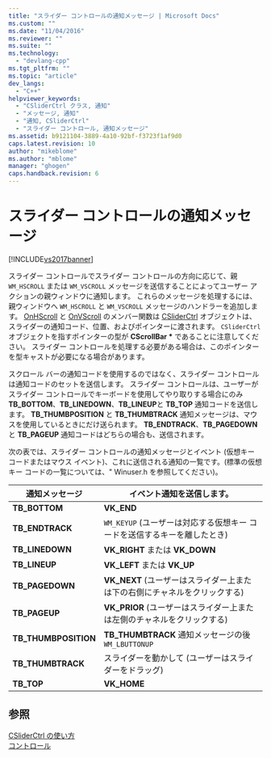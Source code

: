 ```yaml
---
title: "スライダー コントロールの通知メッセージ | Microsoft Docs"
ms.custom: ""
ms.date: "11/04/2016"
ms.reviewer: ""
ms.suite: ""
ms.technology: 
  - "devlang-cpp"
ms.tgt_pltfrm: ""
ms.topic: "article"
dev_langs: 
  - "C++"
helpviewer_keywords: 
  - "CSliderCtrl クラス, 通知"
  - "メッセージ, 通知"
  - "通知, CSliderCtrl"
  - "スライダー コントロール, 通知メッセージ"
ms.assetid: b9121104-3889-4a10-92bf-f3723f1af9d0
caps.latest.revision: 10
author: "mikeblome"
ms.author: "mblome"
manager: "ghogen"
caps.handback.revision: 6
---
```

# スライダー コントロールの通知メッセージ
[!INCLUDE[vs2017banner](../assembler/inline/includes/vs2017banner.md)]

スライダー コントロールでスライダー コントロールの方向に応じて、親 `WM_HSCROLL` または `WM_VSCROLL` メッセージを送信することによってユーザー アクションの親ウィンドウに通知します。  これらのメッセージを処理するには、親ウィンドウへ `WM_HSCROLL` と `WM_VSCROLL` メッセージのハンドラーを追加します。  [OnHScroll](../Topic/CWnd::OnHScroll.md) と [OnVScroll](../Topic/CWnd::OnVScroll.md) のメンバー関数は [CSliderCtrl](../mfc/reference/csliderctrl-class.md) オブジェクトは、スライダーの通知コード、位置、およびポインターに渡されます。  `CSliderCtrl` オブジェクトを指すポインターの型が **CScrollBar \*** であることに注意してください。  スライダー コントロールを処理する必要がある場合は、このポインターを型キャストが必要になる場合があります。  
  
 スクロール バーの通知コードを使用するのではなく、スライダー コントロールは通知コードのセットを送信します。  スライダー コントロールは、ユーザーがスライダー コントロールでキーボードを使用してやり取りする場合にのみ **TB\_BOTTOM**、**TB\_LINEDOWN**、**TB\_LINEUP**と **TB\_TOP** 通知コードを送信します。  **TB\_THUMBPOSITION** と **TB\_THUMBTRACK** 通知メッセージは、マウスを使用しているときにだけ送られます。  **TB\_ENDTRACK**、**TB\_PAGEDOWN**と **TB\_PAGEUP** 通知コードはどちらの場合も、送信されます。  
  
 次の表では、スライダー コントロールの通知メッセージとイベント \(仮想キー コードまたはマウス イベント\)、これに送信される通知の一覧です。\(標準の仮想キー コードの一覧については、" Winuser.h を参照してください\)。  
  
|通知メッセージ|イベント通知を送信します。|  
|-------------|-------------------|  
|**TB\_BOTTOM**|**VK\_END**|  
|**TB\_ENDTRACK**|`WM_KEYUP` \(ユーザーは対応する仮想キー コードを送信するキーを離したとき\)|  
|**TB\_LINEDOWN**|**VK\_RIGHT** または **VK\_DOWN**|  
|**TB\_LINEUP**|**VK\_LEFT** または **VK\_UP**|  
|**TB\_PAGEDOWN**|**VK\_NEXT** \(ユーザーはスライダー上または下の右側にチャネルをクリックする\)|  
|**TB\_PAGEUP**|**VK\_PRIOR** \(ユーザーはスライダー上または左側のチャネルをクリックする\)|  
|**TB\_THUMBPOSITION**|**TB\_THUMBTRACK** 通知メッセージの後`WM_LBUTTONUP`|  
|**TB\_THUMBTRACK**|スライダーを動かして \(ユーザーはスライダーをドラッグ\)|  
|**TB\_TOP**|**VK\_HOME**|  
  
## 参照  
 [CSliderCtrl の使い方](../mfc/using-csliderctrl.md)   
 [コントロール](../mfc/controls-mfc.md)